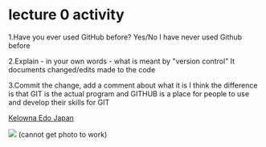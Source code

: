 # lecture 0 activity

1.Have you ever used GitHub before? Yes/No
  I have never used Github before

2.Explain - in your own words - what is meant by "version control"
  It documents changed/edits made to the code

3.Commit the change, add a comment about what it is
  I think the difference is that GIT is the actual program and GITHUB is a place for people to use and develop their skills for GIT

[Kelowna Edo Japan](https://www.edojapan.com/)

![](./kona.png)
(cannot get photo to work)
